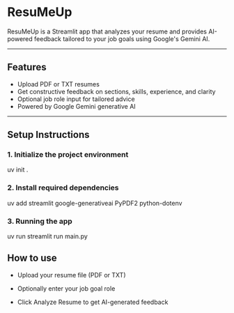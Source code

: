 # ResuMeUp

ResuMeUp is a Streamlit app that analyzes your resume and provides AI-powered feedback tailored to your job goals using Google's Gemini AI.

---

## Features

- Upload PDF or TXT resumes
- Get constructive feedback on sections, skills, experience, and clarity
- Optional job role input for tailored advice
- Powered by Google Gemini generative AI

---

## Setup Instructions

### 1. Initialize the project environment

uv init .

### 2. Install required dependencies

uv add streamlit google-generativeai PyPDF2 python-dotenv

### 3. Running the app

uv run streamlit run main.py

## How to use
- Upload your resume file (PDF or TXT)<br>

- Optionally enter your job goal role <br>

- Click Analyze Resume to get AI-generated feedback





